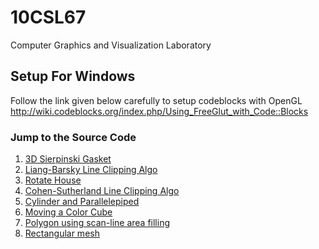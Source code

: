 # 10CSL67
Computer Graphics and Visualization Laboratory

## Setup For Windows 
Follow the link given below carefully to setup codeblocks with OpenGL
http://wiki.codeblocks.org/index.php/Using_FreeGlut_with_Code::Blocks

### Jump to the Source Code
 1. [3D Sierpinski Gasket](https://github.com/Mahendra114027/10CSL67/raw/master/01%20-%20Serpienski%20Gasket/3D-Serpienski%20Gasket/main.cpp)    
 2. [Liang-Barsky Line Clipping Algo](https://github.com/Mahendra114027/10CSL67/raw/master/02%20-%20Liang%20Barsky%20Line%20Clipping%20Algo/LiangBarsky/main.cpp)    
 4. [Rotate House](https://github.com/Mahendra114027/10CSL67/raw/master/04%20-%20Rotate%20House/RotateHouse/main.cpp)
 5. [Cohen-Sutherland Line Clipping Algo](https://raw.githubusercontent.com/Mahendra114027/10CSL67/master/05%20-%20Cohen%20Sutherland%20Line%20Clipping%20Algo/CohenSutherlandLineClipping/main.cpp)    
 6. [Cylinder and Parallelepiped](https://github.com/Mahendra114027/10CSL67/raw/master/06%20-%20Cylinder%20and%20Parallelepiped/CylinderandParallelepiped/main.cpp)    
 8. [Moving a Color Cube](https://raw.githubusercontent.com/Mahendra114027/10CSL67/master/08%20-%20Moving%20a%20Cube/Moving_a_Cube/main.cpp)
 9. [Polygon using scan-line area filling](https://github.com/Mahendra114027/10CSL67/raw/master/09%20-%20Scan-Line%20Area%20filling%20Algo/Scan-LineFillAlgo/main.cpp)
 10. [Rectangular mesh](https://github.com/Mahendra114027/10CSL67/raw/master/10%20-%20Rectangular%20Mesh/RectangularMesh/main.cpp)


